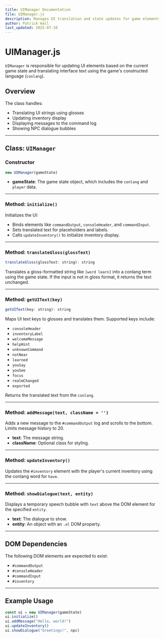 ```yaml
---
title: UIManager Documentation
file: UIManager.js
description: Manages UI translation and state updates for game elements
author: Patrick Hall
last_updated: 2025-07-10
---
```


# UIManager.js

`UIManager` is responsible for updating UI elements based on the current game
state and translating interface text using the game's constructed language
(`conlang`).

## Overview

The class handles:

- Translating UI strings using glosses
- Updating inventory display
- Displaying messages to the command log
- Showing NPC dialogue bubbles

---

## Class: `UIManager`

### Constructor

```js
new UIManager(gameState)
```

- **gameState**: The game state object, which includes the `conlang` and
  `player` data.

---

### Method: `initialize()`

Initializes the UI:

- Binds elements like `commandOutput`, `consoleHeader`, and `commandInput`.
- Sets translated text for placeholders and labels.
- Calls `updateInventory()` to initialize inventory display.

---

### Method: `translateGloss(glossText)`

```js
translateGloss(glossText: string): string
```

Translates a gloss-formatted string like `[word learn]` into a conlang term
using the game state. If the input is not in gloss format, it returns the text
unchanged.

---

### Method: `getUIText(key)`

```js
getUIText(key: string): string
```

Maps UI text keys to glosses and translates them. Supported keys include:

- `consoleHeader`
- `inventoryLabel`
- `welcomeMessage`
- `helpHint`
- `unknownCommand`
- `notNear`
- `learned`
- `youSay`
- `youSee`
- `focus`
- `realmChanged`
- `exported`

Returns the translated text from the `conlang`.

---

### Method: `addMessage(text, className = '')`

Adds a new message to the `#commandOutput` log and scrolls to the bottom. Limits
message history to 20.

- **text**: The message string.
- **className**: Optional class for styling.

---

### Method: `updateInventory()`

Updates the `#inventory` element with the player's current inventory using the
conlang word for `have`.

---

### Method: `showDialogue(text, entity)`

Displays a temporary speech bubble with `text` above the DOM element for the
specified `entity`.

- **text**: The dialogue to show.
- **entity**: An object with an `.el` DOM property.

---

## DOM Dependencies

The following DOM elements are expected to exist:

- `#commandOutput`
- `#consoleHeader`
- `#commandInput`
- `#inventory`

---

## Example Usage

```js
const ui = new UIManager(gameState)
ui.initialize()
ui.addMessage("Hello, world!")
ui.updateInventory()
ui.showDialogue("Greetings!", npc)
```
